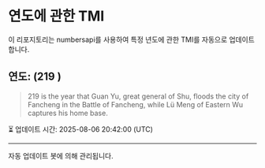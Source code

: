 
# 연도에 관한 TMI

이 리포지토리는 numbersapi를 사용하여 특정 년도에 관한 TMI를 자동으로 업데이트합니다.

## 연도: (219 )
> 219 is the year that Guan Yu, great general of Shu, floods the city of Fancheng in the Battle of Fancheng, while Lü Meng of Eastern Wu captures his home base.

⏳ 업데이트 시간: 2025-08-06 20:42:00 (UTC)

---
자동 업데이트 봇에 의해 관리됩니다.
